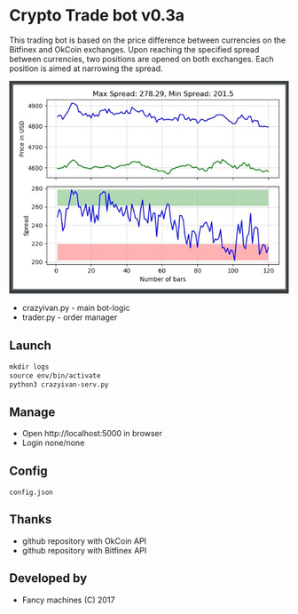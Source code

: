 # Crypto Trade bot v0.3a

This trading bot is based on the price difference between currencies on the Bitfinex and OkCoin exchanges.
Upon reaching the specified spread between currencies, two positions are opened on both exchanges. Each position is aimed at narrowing the spread.


![alt text](https://github.com/kompotkot/Trading-SpreadBot/blob/master/Example.jpg?raw=true)


* crazyivan.py - main bot-logic
* trader.py - order manager

## Launch
```
mkdir logs
source env/bin/activate
python3 crazyivan-serv.py
```

## Manage
* Open http://localhost:5000 in browser
* Login none/none

## Config
```
config.json
```

## Thanks
* github repository with OkCoin API
* github repository with Bitfinex API

## Developed by
* Fancy machines (C) 2017
